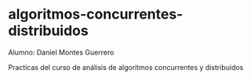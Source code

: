 # algoritmos-concurrentes-distribuidos

Alumno: Daniel Montes Guerrero

Practicas del curso de análisis de algoritmos concurrentes y distribuidos
